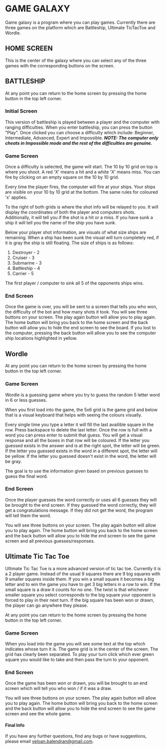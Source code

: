 # __GAME GALAXY__

Game galaxy is a program where you can play games. Currently there are three games on the platform which are Battleship, Ultimate TicTacToe and Wordle.

## __HOME SCREEN__

This is the center of the galaxy where you can select any of the three games with the corresponding buttons on the screen.

## __BATTLESHIP__

At any point you can return to the home screen by pressing the home button in the top left corner. 

### Initial Screen
This version of battleship is played between a player and the computer with ranging difficulties. When you enter battleship, you can press the button "Play". Once clicked you can choose a difficulty which include: Beginner, Intermediate, Advanced, Expert and Impossible. ***NOTE: The computer only cheats in Impossible mode and the rest of the difficulties are genuine.***

### Game Screen
Once a difficulty is selected, the game will start. The 10 by 10 grid on top is where you shoot. A red 'X' means a hit and a white 'X' means miss. You can fire by clicking on an empty square on the 10 by 10 grid.

Every time the player fires, the computer will fire at your ships. Your ships are visible on your 10 by 10 grid at the bottom. The same rules for coloured 'x' applies.

To the right of both grids is where the shot info will be relayed to you. It will display the coordinates of both the player and computers shots. Additionally, it will tell you if the shot is a hit or a miss. If you have sunk a ship it will tell you the name of the ship you have sunk.

Below your player shot information, are visuals of what size ships are remaining. When a ship has been sunk the visual will turn completely red, if it is gray the ship is still floating. The size of ships is as follows: 

1. Destroyer - 2
2. Cruiser - 3
3. Submarine - 3
4. Battleship - 4
5. Carrier - 5

The first player / computer to sink all 5 of the opponents ships wins.

### End Screen

Once the game is over, you will be sent to a screen that tells you who won, the difficulty of the bot and how many shots it took. You will see three buttons on your screen. The play again button will allow you to play again. The home button will bring you back to the home screen and the back button will allow you to hide the end screen to see the board. If you lost to the computer, pressing the back button will allow you to see the computer ship locations highlighted in yellow.

## Wordle 

At any point you can return to the home screen by pressing the home button in the top left corner.

### Game Screen
Wordle is a guessing game where you try to guess the random 5 letter word in 6 or less guesses. 

When you first load into the game, the 5x6 grid is the game grid and below that is a visual keyboard that helps with seeing the colours visually.

Every single time you type a letter it will fill the last availible square in the row. Press backspace to delete the last letter. Once the row is full with a word you can press enter to submit that guess. You will get a visual response and all the boxes in that row will be coloured. If the letter you guessed exists in the answer and is at the right spot, the letter will be green. If the letter you guessed exists in the word in a different spot, the letter will be yellow. If the letter you guessed doesn't exist in the word, the letter will be gray. 

The goal is to use the information given based on previous guesses to guess the final word.

### End Screen

Once the player guesses the word correctly or uses all 6 guesses they will be brought to the end screen. If they guessed the word correctly, they will get a congratulations message. If they did not get the word, the program will tell them the word.

You will see three buttons on your screen. The play again button will allow you to play again. The home button will bring you back to the home screen and the back button will allow you to hide the end screen to see the game screen and all previous guesses/responses.

## Ultimate Tic Tac Toe

Ultimate Tic Tac Toe is a more advanced version of tic tac toe. Currently it is a 2 player game. Instead of the usual 9 squares there are 9 big squares with 9 smaller squares inside them. If you win a small square it becomes a big letter and to win the game you have to get 3 big letters in a row to win. If the small square is a draw it counts for no one. The twist is that whichever smaller square you select corresponds to the big square your opponent is forced to play in their next turn. If the big square has been won or drawn, the player can go anywhere they please.

At any point you can return to the home screen by pressing the home button in the top left corner.

### Game Screen

When you load into the game you will see some text at the top which indicates whose turn it is. The game grid is in the center of the screen. The grid has clearly been separated. To play your turn click which ever green square you would like to take and then pass the turn to your opponent.

### End Screen

Once the game has been won or drawn, you will be brought to an end screen which will tell you who won / if it was a draw. 

You will see three buttons on your screen. The play again button will allow you to play again. The home button will bring you back to the home screen and the back button will allow you to hide the end screen to see the game screen and see the whole game.

#### Final Info

If you have any further questions, find any bugs or have suggestions, please email veloan.balendran@gmail.com.
